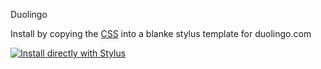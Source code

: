 Duolingo

Install by copying the [CSS](https://github.com/sonofactgnrd/Duolingo-Dark-Mode/blob/main/Duolingo-Dracula-Theme.user.css) into a blanke stylus template for duolingo.com

[![Install directly with Stylus](https://img.shields.io/badge/Install%20directly%20with-Stylus-00adad.svg)](chrome-extension://clngdbkpkpeebahjckkjfobafhncgmne/install-usercss.html?updateUrl=https%3A%2F%2Fraw.githubusercontent.com%2Fsonofactgnrd%2FDuolingo-Dark-Mode%2Fmain%2FDuolingo-Dracula-Theme.user.css)
